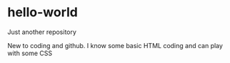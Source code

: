 # hello-world
Just another repository

New to coding and github. I know some basic HTML coding and can play with some CSS
